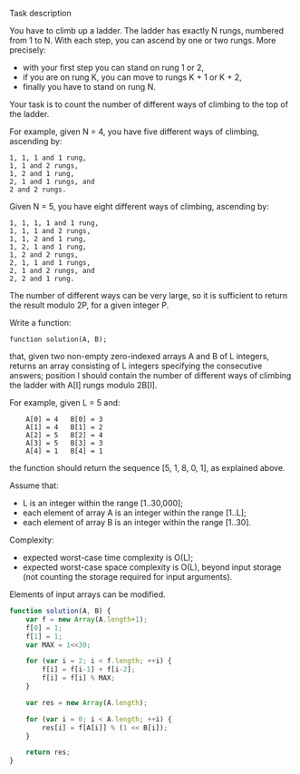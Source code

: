 
Task description

You have to climb up a ladder. The ladder has exactly N rungs, numbered from 1 to N. With each step, you can ascend by one or two rungs. More precisely:

* with your first step you can stand on rung 1 or 2,
* if you are on rung K, you can move to rungs K + 1 or K + 2,
* finally you have to stand on rung N.

Your task is to count the number of different ways of climbing to the top of the ladder.

For example, given N = 4, you have five different ways of climbing, ascending by:

```
1, 1, 1 and 1 rung,
1, 1 and 2 rungs,
1, 2 and 1 rung,
2, 1 and 1 rungs, and
2 and 2 rungs.
```
Given N = 5, you have eight different ways of climbing, ascending by:

```
1, 1, 1, 1 and 1 rung,
1, 1, 1 and 2 rungs,
1, 1, 2 and 1 rung,
1, 2, 1 and 1 rung,
1, 2 and 2 rungs,
2, 1, 1 and 1 rungs,
2, 1 and 2 rungs, and
2, 2 and 1 rung.
```
The number of different ways can be very large, so it is sufficient to return the result modulo 2P, for a given integer P.

Write a function:

```
function solution(A, B);
```

that, given two non-empty zero-indexed arrays A and B of L integers, returns an array consisting of L integers specifying the consecutive answers; position I should contain the number of different ways of climbing the ladder with A[I] rungs modulo 2B[I].

For example, given L = 5 and:

```
    A[0] = 4   B[0] = 3
    A[1] = 4   B[1] = 2
    A[2] = 5   B[2] = 4
    A[3] = 5   B[3] = 3
    A[4] = 1   B[4] = 1
```
the function should return the sequence [5, 1, 8, 0, 1], as explained above.

Assume that:

* L is an integer within the range [1..30,000];
* each element of array A is an integer within the range [1..L];
* each element of array B is an integer within the range [1..30].

Complexity:

* expected worst-case time complexity is O(L);
* expected worst-case space complexity is O(L), beyond input storage (not counting the storage required for input arguments).

Elements of input arrays can be modified.

```javascript
function solution(A, B) {
    var f = new Array(A.length+1);
    f[0] = 1;
    f[1] = 1;
    var MAX = 1<<30;

    for (var i = 2; i < f.length; ++i) {
        f[i] = f[i-1] + f[i-2];
        f[i] = f[i] % MAX;
    }

    var res = new Array(A.length);

    for (var i = 0; i < A.length; ++i) {
        res[i] = f[A[i]] % (1 << B[i]);
    }

    return res;
}
```
